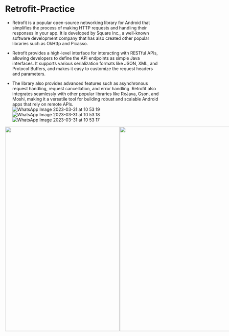 # Retrofit-Practice

- Retrofit is a popular open-source networking library for Android that simplifies the process of making HTTP requests and handling their responses in your app. It is developed by Square Inc., a well-known software development company that has also created other popular libraries such as OkHttp and Picasso.

- Retrofit provides a high-level interface for interacting with RESTful APIs, allowing developers to define the API endpoints as simple Java interfaces. It supports various serialization formats like JSON, XML, and Protocol Buffers, and makes it easy to customize the request headers and parameters.

- The library also provides advanced features such as asynchronous request handling, request cancellation, and error handling. Retrofit also integrates seamlessly with other popular libraries like RxJava, Gson, and Moshi, making it a versatile tool for building robust and scalable Android apps that rely on remote APIs.
![WhatsApp Image 2023-03-31 at 10 53 19]()
![WhatsApp Image 2023-03-31 at 10 53 18]()
![WhatsApp Image 2023-03-31 at 10 53 17]()

<div style="display: flex; flex-direction: row;">
 <img src="https://github.com/muhsan-javed/Retrofit-Practice-old/assets/67718185/2db0af3d-c390-4db5-83fa-2c2b08efc1f0" width="375" height="667">
 <img src="https://github.com/muhsan-javed/Retrofit-Practice-old/assets/67718185/4b6435c3-0b5d-4573-92de-b0bb6d01a251" width="375" height="667">
 <img src="https://github.com/muhsan-javed/Retrofit-Practice-old/assets/67718185/c211fc13-f7b1-4f8a-84c5-673e02f52a11" width="375" height="667">
</div>


